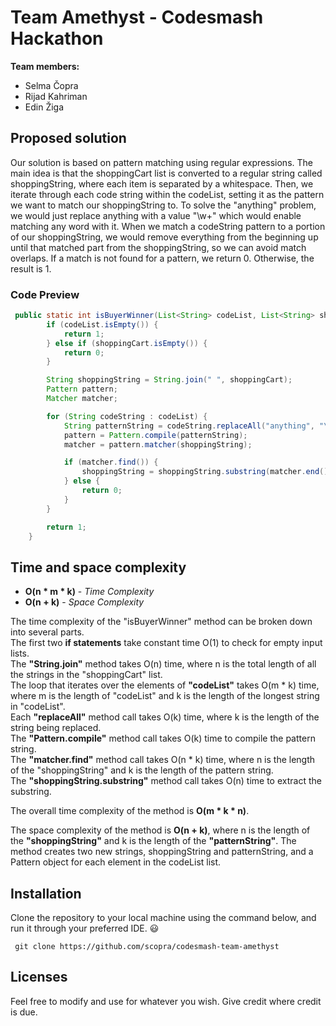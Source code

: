 # Team Amethyst - Codesmash Hackathon
**Team members:**
 - Selma Čopra
 - Rijad Kahriman
 - Edin Žiga

## Proposed solution
Our solution is based on pattern matching using regular expressions. 
The main idea is that the shoppingCart list is converted to a regular string called shoppingString, where each item is separated by a whitespace. 
Then, we iterate through each code string within the codeList, setting it as the pattern we want to match our shoppingString to. To solve the "anything" problem, we would just replace anything
with a value "\\w+" which would enable matching any word with it. When we match a codeString pattern to a portion of our shoppingString, we would remove everything from the beginning up until 
that matched part from the shoppingString, so we can avoid match overlaps. 
If a match is not found for a pattern, we return 0. Otherwise, the result is 1.

### Code Preview
```java
 public static int isBuyerWinner(List<String> codeList, List<String> shoppingCart) {
        if (codeList.isEmpty()) {
            return 1;
        } else if (shoppingCart.isEmpty()) {
            return 0;
        }

        String shoppingString = String.join(" ", shoppingCart);
        Pattern pattern;
        Matcher matcher;

        for (String codeString : codeList) {
            String patternString = codeString.replaceAll("anything", "\\\\w+");
            pattern = Pattern.compile(patternString);
            matcher = pattern.matcher(shoppingString);

            if (matcher.find()) {
                shoppingString = shoppingString.substring(matcher.end()).trim();
            } else {
                return 0;
            }
        }

        return 1;
    }
```

## Time and space complexity
 - **O(n * m * k)** - *Time Complexity*
 - **O(n + k)** - *Space Complexity*


The time complexity of the "isBuyerWinner" method can be broken down into several parts.  
The first two **if statements** take constant time O(1) to check for empty input lists.   
The **"String.join"** method takes O(n) time, where n is the total length of all the strings in the "shoppingCart" list.  
The loop that iterates over the elements of **"codeList"** takes O(m * k) time, where m is the length of "codeList" and k is the length of the longest string in "codeList".  
Each **"replaceAll"** method call takes O(k) time, where k is the length of the string being replaced.  
The **"Pattern.compile"** method call takes O(k) time to compile the pattern string.  
The **"matcher.find"** method call takes O(n * k) time, where n is the length of the "shoppingString" and k is the length of the pattern string.  
The **"shoppingString.substring"** method call takes O(n) time to extract the substring. 

The overall time complexity of the method is **O(m * k * n)**. 

The space complexity of the method is **O(n + k)**, where n is the length of the **"shoppingString"** and k is the length of the **"patternString"**. The method creates two new strings, shoppingString and patternString, and a Pattern object for each element in the codeList list.

## Installation
Clone the repository to your local machine using the command below, and run it through your preferred IDE. 😃
```git
 git clone https://github.com/scopra/codesmash-team-amethyst
```

## Licenses
Feel free to modify and use for whatever you wish. Give credit where credit is due.
